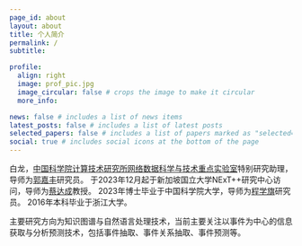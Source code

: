 ```yaml
---
page_id: about
layout: about
title: 个人简介
permalink: /
subtitle: 

profile:
  align: right
  image: prof_pic.jpg
  image_circular: false # crops the image to make it circular
  more_info: 

news: false # includes a list of news items
latest_posts: false # includes a list of latest posts
selected_papers: false # includes a list of papers marked as "selected={true}"
social: true # includes social icons at the bottom of the page
---
```


白龙，[中国科学院计算技术研究所](http://www.ict.ac.cn/)[网络数据科学与技术重点实验室](http://bigdatalab.ac.cn/)特别研究助理，导师为[郭嘉丰](https://bigdatalab.ac.cn/rcpy/bssds/202203/t20220308_20651.html)研究员。
于2023年12月起于新加坡国立大学NExT++研究中心访问，导师为[蔡达成](https://www.chuatatseng.com/)教授。
2023年博士毕业于中国科学院大学，导师为[程学旗](https://bigdatalab.ac.cn/yjdw/jcrc/202203/t20220308_20663.html)研究员。
2016年本科毕业于浙江大学。

主要研究方向为知识图谱与自然语言处理技术，当前主要关注以事件为中心的信息获取与分析预测技术，包括事件抽取、事件关系抽取、事件预测等。
